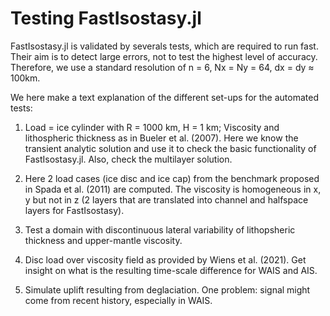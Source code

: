 # Testing FastIsostasy.jl

FastIsostasy.jl is validated by severals tests, which are required to run fast.
Their aim is to detect large errors, not to test the highest level of accuracy.
Therefore, we use a standard resolution of n = 6, Nx = Ny = 64, dx = dy ≈ 100km.

We here make a text explanation of the different set-ups for the automated tests:

1. Load = ice cylinder with R = 1000 km, H = 1 km; Viscosity and lithospheric thickness as in Bueler et al. (2007). Here we know the transient analytic solution and use it to check the basic functionality of FastIsostasy.jl. Also, check the multilayer solution.

2. Here 2 load cases (ice disc and ice cap) from the benchmark proposed in Spada et al. (2011) are computed. The viscosity is homogeneous in x, y but not in z (2 layers that are translated into channel and halfspace layers for FastIsostasy).

3. Test a domain with discontinuous lateral variability of lithopsheric thickness and upper-mantle viscosity.

4. Disc load over viscosity field as provided by Wiens et al. (2021). Get insight on what is the resulting time-scale difference for WAIS and AIS.

5. Simulate uplift resulting from deglaciation. One problem: signal might come from recent history, especially in WAIS.